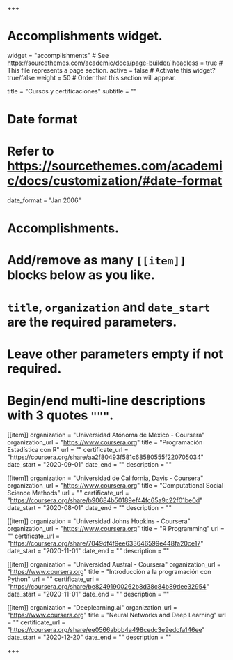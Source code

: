 +++
# Accomplishments widget.
widget = "accomplishments"  # See https://sourcethemes.com/academic/docs/page-builder/
headless = true  # This file represents a page section.
active = false  # Activate this widget? true/false
weight = 50  # Order that this section will appear.

title = "Cursos y certificaciones"
subtitle = ""

# Date format
#   Refer to https://sourcethemes.com/academic/docs/customization/#date-format
date_format = "Jan 2006"

# Accomplishments.
#   Add/remove as many `[[item]]` blocks below as you like.
#   `title`, `organization` and `date_start` are the required parameters.
#   Leave other parameters empty if not required.
#   Begin/end multi-line descriptions with 3 quotes `"""`.

[[item]]
  organization = "Universidad Atónoma de México - Coursera"
  organization_url = "https://www.coursera.org"
  title = "Programación Estadística con R"
  url = ""
  certificate_url = "https://coursera.org/share/aa2f80493f581c68580555f220705034"
  date_start = "2020-09-01"
  date_end = ""
  description = ""

[[item]]
  organization = "Universidad de California, Davis - Coursera"
  organization_url = "https://www.coursera.org"
  title = "Computational Social Science Methods"
  url = ""
  certificate_url = "https://coursera.org/share/b90684b50189ef44fc65a9c22f01be0d"
  date_start = "2020-08-01"
  date_end = ""
  description = ""
  
[[item]]
  organization = "Universidad Johns Hopkins - Coursera"
  organization_url = "https://www.coursera.org"
  title = "R Programming"
  url = ""
  certificate_url = "https://coursera.org/share/7049df4f9ee633646599e448fa20ce17"
  date_start = "2020-11-01"
  date_end = ""
  description = ""

[[item]]
  organization = "Universidad Austral - Coursera"
  organization_url = "https://www.coursera.org"
  title = "Introducción a la programación con Python"
  url = ""
  certificate_url = "https://coursera.org/share/be82491900262b8d38c84b89dee32954"
  date_start = "2020-11-01"
  date_end = ""
  description = ""
  
[[item]]
  organization = "Deeplearning.ai"
  organization_url = "https://www.coursera.org"
  title = "Neural Networks and Deep Learning"
  url = ""
  certificate_url = "https://coursera.org/share/ee0566abbb4a498cedc3e9edcfa146ee"
  date_start = "2020-12-20"
  date_end = ""
  description = ""

+++
